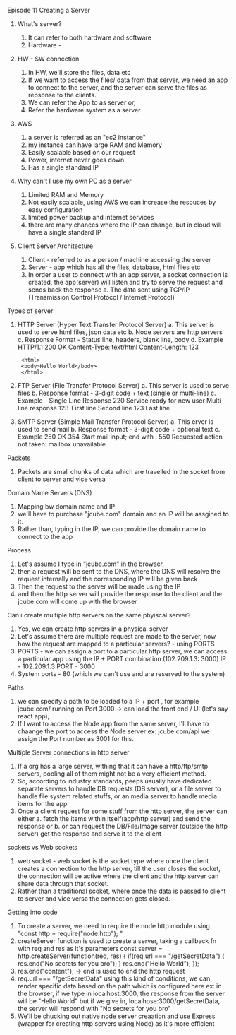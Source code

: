 Episode 11
Creating a Server

1. What's server?
    1. It can refer to both hardware and software
    2. Hardware - 
2. HW - SW connection
    1. In HW, we'll store the files, data etc
    2. If we want to access the files/ data from that server, we need an app to connect to the server, and the server can serve the files as repsonse to the clients.
    3. We can refer the App to as server or,
    4. Refer the hardware system as a server

3. AWS
    1. a server is referred as an "ec2 instance"
    2. my instance can have large RAM and Memory
    3. Easily scalable based on our request
    4. Power, internet never goes down
    5. Has a single standard IP 

4. Why can't I use my own PC as a server
    1. Limited RAM and Memory
    2. Not easily scalable, using AWS we can increase the resouces by easy configuration
    3. limited power backup and internet services
    4. there are many chances where the IP can change, but in cloud will have a single  standard IP

5. Client Server Architecture
    1. Client - referred to as a person / machine accessing the server
    2. Server - app which has all the files, database, html files etc
    3. In order a user to connect with an app server, a socket connection is created, the app(server) will listen and try to serve the request and sends back the response
        a. The data sent using TCP/IP (Transmission Control Protocol / Internet Protocol)


Types of server
1. HTTP Server (Hyper Text Transfer Protocol Server)
    a. This server is used to serve html files, json data etc
    b. Node servers are http servers
    c. Response Format - Status line, headers, blank line, body
    d. Example 
        HTTP/1.1 200 OK
        Content-Type: text/html
        Content-Length: 123

        <html>
        <body>Hello World</body>
        </html>
2. FTP Server (File Transfer Protocol Server)
    a. This server is used to serve files
    b. Response format - 3-digit code + text (single or multi-line)
    c. Example - 
    Single Line Response
        220 Service ready for new user
    Multi line response
        123-First line
        Second line
        123 Last line
        
3. SMTP Server (Simple Mail Transfer Protocol Server)
    a. This erver is used to send mail
    b. Response format  - 3-digit code + optional text
    c. Example
        250 OK
        354 Start mail input; end with <CRLF>.<CRLF>
        550 Requested action not taken: mailbox unavailable


Packets
1. Packets are small chunks of data which are travelled in the socket from client to server and vice versa

Domain Name Servers (DNS)
1. Mapping bw domain name and IP
2. we'll have to purchase "jcube.com" domain and an IP will be assgined to it.
3. Rather than, typing in the IP, we can provide the domain name to connect to the app

Process
1. Let's assume I type in "jcube.com" in the browser,
2. then a request will be sent to the DNS, where the DNS will resolve the request internally and the corresponding IP will be given back
3. Then the request to the server will be made using the IP
4. and then the http server will provide the response to the client and the jcube.com will come up with the browser


Can i create multiple http servers on the same phyiscal server?
1. Yes, we can create http servers in a physical server
2. Let's assume there are multiple request are made to the server, now how the request are mapped to a particular servers? - using PORTS
3. PORTS - we can assign a port to a particular http server, we can access a particular app using the IP + PORT combination (102.209.1.3: 3000)
IP - 102.209.1.3
PORT - 3000
4. System ports - 80 (which we can't use and are reserved to the system)


Paths
1. we can specify a path to be loaded to a IP + port , for example jcube.com/ running on Port 3000 -> can load the front end / UI (let's say react app), 
2. If I want to access the Node app from the same server, I'll have to chaange the port to access the Node server
ex: jcube.com/api we assign the Port number as 3001 for this.

Multiple Server connections in http server
1. If a org has a large server, withing that it can have a http/ftp/smtp servers, pooling all of them might not be a very efficient method.
2. So, according to industry standards, peeps usually have dedicated separate servers to handle DB requests (DB server), or a file server to handle file system related stuffs, or an media server to handle media items for the app
3. Once a client request for some stuff from the http server, the server can either
    a. fetch the items within itself(app/http server) and send the response or
    b. or can request the DB/File/Image server (outside the http server) get the response and serve it to the client

sockets vs Web sockets
1. web socket - web socket is the socket type where once the client creates a connection to the http server, till the user closes the socket, the connection will be active where the client and the http server can share data through that socket.
2. Rather than a traditional scoket, where once the data is passed to client to server and vice versa the connection gets closed.

Getting into code
1. To create a server, we need to require the node http module using "const http = require("node:http");
"
2. createServer function is used to create a server, taking a callback fn with req and res as it's parameters
const server = http.createServer(function(req, res) {
    if(req.url === "/getSecretData") {
        res.end("No secrets for you bro");
    }
    res.end("Hello World");
});
3. res.end("content"); -> end is used to end the http request
4. req.url === "/getSecretData"
    using this kind of conditions, we can render specific data based on the path which is configured here
    ex:
        in the browser, if we type in localhost:3000, the response from the server will be  "Hello World"
        but if we give in, localhose:3000/getSecretData, the server will respond with "No secrets for you bro"
5. We'll be chucking out native node server creaation and use Express (wrapper for creating http servers using Node) as it's more efficient